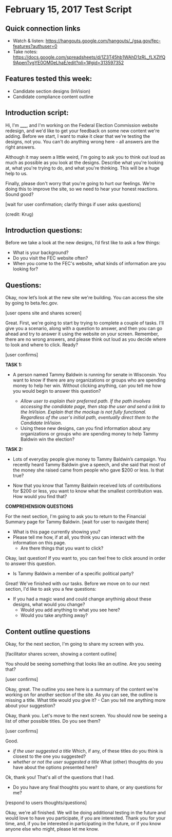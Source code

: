 # February 15, 2017 Test Script

## Quick connection links

- Watch & listen: <https://hangouts.google.com/hangouts/_/gsa.gov/fec-features?authuser=0>
- Take notes: <https://docs.google.com/spreadsheets/d/1Z3T45hb1WAhD1zRL_fLXZlfQ9ApenTvgYE0OM0eLhaE/edit?pli=1#gid=313597352>

## Features tested this week:

- Candidate section designs (InVision)
- Candidate compliance content outline

## Introduction script:

Hi, I'm **___**, and I'm working on the Federal Election Commission website redesign, and we'd like to get your feedback on some new content we're adding. Before we start, I want to make it clear that we're testing the designs, not you. You can't do anything wrong here - all answers are the right answers.

Although it may seem a little weird, I'm going to ask you to think out loud as much as possible as you look at the designs. Describe what you're looking at, what you're trying to do, and what you're thinking. This will be a huge help to us.

Finally, please don't worry that you're going to hurt our feelings. We're doing this to improve the site, so we need to hear your honest reactions. Sound good?

[wait for user confirmation; clarify things if user asks questions]

(credit: Krug)

## Introduction questions:

Before we take a look at the new designs, I’d first like to ask a few things:

- What is your background?
- Do you visit the FEC website often?
- When you come to the FEC's website, what kinds of information are you looking for? 

## Questions:

Okay, now let’s look at the new site we're building. You can access the site by going to beta.fec.gov.

[user opens site and shares screen]

Great. First, we're going to start by trying to complete a couple of tasks. I'll give you a scenario, along with a question to answer, and then you can go ahead and try to answer it using the website on your screen. Remember, there are no wrong answers, and please think out loud as you decide where to look and where to click. Ready?

[user confirms]


**TASK 1:**
- A person named Tammy Baldwin is running for senate in Wisconsin. You want to know if there are any organizations or groups who are spending money to help her win. Without clicking anything, can you tell me how you would begin to answer this question? 

    - _Allow user to explain their preferred path. If the path involves accessing the candidate page, then stop the user and send a link to the InVision. Explain that the mockup is not fully functional. Regardless of the user's initial path, eventually direct them to the Candidate InVision._ 
    - Using these new designs, can you find information about any organizations or groups who are spending money to help Tammy Baldwin win the election?

**TASK 2:**
- Lots of everyday people give money to Tammy Baldwin’s campaign. You recently heard Tammy Baldwin give a speech, and she said that most of the money she raised came from people who gave $200 or less. Is that true?

- Now that you know that Tammy Baldwin received lots of contributions for $200 or less, you want to know what the smallest contribution was. How would you find that?

**COMPREHENSION QUESTIONS**

For the next section, I'm going to ask you to return to the Financial Summary page for Tammy Baldwin. [wait for user to navigate there]

- What is this page currently showing you?
- Please tell me how, if at all, you think you can interact with the information on this page.
    - Are there things that you want to click?

Okay, last question! If you want to, you can feel free to click around in order to answer this question.
- Is Tammy Baldwin a member of a specific political party?

Great! We've finished with our tasks. Before we move on to our next section, I'd like to ask you a few questions:

- If you had a magic wand and could change anythinig about these designs, what would you change?
    - Would you add anything to what you see here? 
    - Would you take anything away?
    

## Content outline questions

Okay, for the next section, I'm going to share my screen with you. 

[facilitator shares screen, showing a content outline]

You should be seeing something that looks like an outline. Are you seeing that?

[user confirms]

Okay, great. The outline you see here is a summary of the content we're working on for another section of the site. As you can see, the outline is missing a title. What title would you give it?
     - Can you tell me anything more about your suggestion?
     
Okay, thank you. Let's move to the next screen. You should now be seeing a list of other possible titles. Do you see them?

[user confirms]

Good. 
- _if the user suggested a title_ Which, if any, of these titles do you think is closest to the one you suggested? 
- _whether or not the user suggested a title_ What (other) thoughts do you have about the options presented here? 

Ok, thank you! That's all of the questions that I had. 

- Do you have any final thoughts you want to share, or any questions for me?

[respond to users thoughts/questions]

Okay, we're all finished. We will be doing additional testing in the future and would love to have you participate, if you are interested. Thank you for your time, and, if you be interested in participating in the future, or if you know anyone else who might, please let me know.
